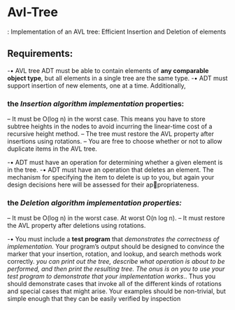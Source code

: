 # Avl-Tree
: Implementation of an AVL tree: Efficient Insertion and Deletion of elements

## Requirements:
-• AVL tree ADT must be able to contain elements of **any comparable object type**, but all
  elements in a single tree are the same type.
-• ADT must support insertion of new elements, one at a time. Additionally, 
  ### the *Insertion algorithm implementation* properties:
  – It must be O(log n) in the worst case. This means you have to store subtree heights in the
  nodes  to avoid incurring the linear-time cost of a recursive height
  method. 
  – The tree must restore the AVL property after insertions using rotations.
  – You are free to choose whether or not to allow duplicate items in the AVL tree.

 -• ADT must have an operation for determining whether a given element is in the tree.
  -• ADT must have an operation that deletes an element. The mechanism for specifying the
  item to delete is up to you, but again your design decisions here will be assessed for their appropriateness.
  ### the *Deletion algorithm implementation properties:*
  – It must be O(log n) in the worst case. At worst O(n log n).
  – It must restore the AVL property after deletions using rotations.
  
  -• You must include a **test program**  that *demonstrates the correctness of implementation.* 
  Your program’s output should be designed to convince the marker that your insertion, rotation, and lookup, and search methods work correctly. *you can print out the tree, describe
  what operation is about to be performed, and then print the resulting tree. The onus is on you to use your test program to demonstrate that your implementation works*.. 
        Thus you should demonstrate cases that invoke all of the different kinds of rotations     and special cases that might arise. Your examples should be non-trivial, but simple enough     that they can be easily verified by inspection
